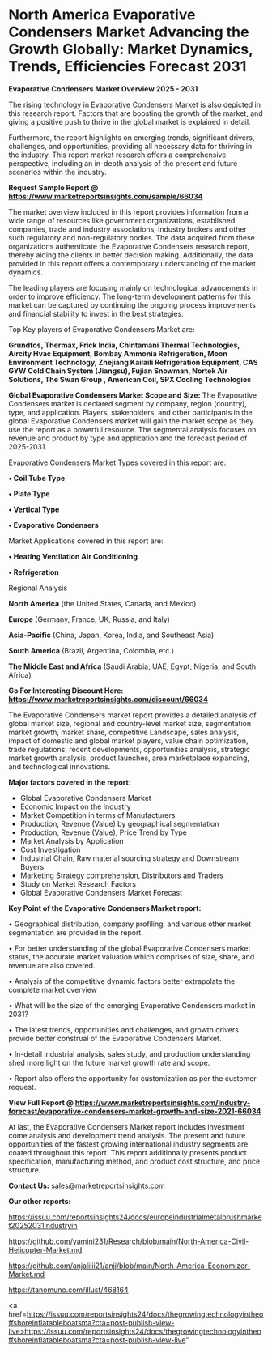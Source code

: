 # North America Evaporative Condensers Market Advancing the Growth Globally: Market Dynamics, Trends, Efficiencies Forecast 2031

<Strong> Evaporative Condensers Market Overview 2025 - 2031</strong>

The rising technology in Evaporative Condensers Market is also depicted in this research report. Factors that are boosting the growth of the market, and giving a positive push to thrive in the global market is explained in detail.

Furthermore, the report highlights on emerging trends, significant drivers, challenges, and opportunities, providing all necessary data for thriving in the industry. This report market research offers a comprehensive perspective, including an in-depth analysis of the present and future scenarios within the industry.

<strong>Request Sample Report @ <a href=https://www.marketreportsinsights.com/sample/66034>https://www.marketreportsinsights.com/sample/66034</a></strong>

The market overview included in this report provides information from a wide range of resources like government organizations, established companies, trade and industry associations, industry brokers and other such regulatory and non-regulatory bodies. The data acquired from these organizations authenticate the Evaporative Condensers research report, thereby aiding the clients in better decision making. Additionally, the data provided in this report offers a contemporary understanding of the market dynamics.

The leading players are focusing mainly on technological advancements in order to improve efficiency. The long-term development patterns for this market can be captured by continuing the ongoing process improvements and financial stability to invest in the best strategies.

Top Key players of Evaporative Condensers Market are:

<strong>Grundfos, Thermax, Frick India, Chintamani Thermal Technologies, Aircity Hvac Equipment, Bombay Ammonia Refrigeration, Moon Environment Technology, Zhejiang Kailaili Refrigeration Equipment, CAS GYW Cold Chain System (Jiangsu), Fujian Snowman, Nortek Air Solutions, The Swan Group , American Coil, SPX Cooling Technologies</strong>

<strong><b>Global Evaporative Condensers Market Scope and Size:</b></strong>
The Evaporative Condensers market is declared segment by company, region (country), type, and application. Players, stakeholders, and other participants in the global Evaporative Condensers market will gain the market scope as they use the report as a powerful resource. The segmental analysis focuses on revenue and product by type and application and the forecast period of 2025-2031.

Evaporative Condensers Market Types covered in this report are:

<strong>• Coil Tube Type

• Plate Type

• Vertical Type

• Evaporative Condensers</strong>

Market Applications covered in this report are:

<strong>• Heating Ventilation Air Conditioning

• Refrigeration</strong> 

Regional Analysis

<strong>North America</strong> (the United States, Canada, and Mexico)

<strong>Europe</strong> (Germany, France, UK, Russia, and Italy)

<strong>Asia-Pacific</strong> (China, Japan, Korea, India, and Southeast Asia)

<strong>South America</strong> (Brazil, Argentina, Colombia, etc.)

<strong>The Middle East and Africa</strong> (Saudi Arabia, UAE, Egypt, Nigeria, and South Africa)

<strong>Go For Interesting Discount Here: <a href=https://www.marketreportsinsights.com/discount/66034>https://www.marketreportsinsights.com/discount/66034</a></strong>

The Evaporative Condensers market report provides a detailed analysis of global market size, regional and country-level market size, segmentation market growth, market share, competitive Landscape, sales analysis, impact of domestic and global market players, value chain optimization, trade regulations, recent developments, opportunities analysis, strategic market growth analysis, product launches, area marketplace expanding, and technological innovations.

<strong><b>Major factors covered in the report:</b></strong>
<ul>
  <li>Global Evaporative Condensers Market </li>
  <li>Economic Impact on the Industry</li>
  <li>Market Competition in terms of Manufacturers</li>
  <li>Production, Revenue (Value) by geographical segmentation</li>
  <li>Production, Revenue (Value), Price Trend by Type</li>
  <li>Market Analysis by Application</li>
  <li>Cost Investigation</li>
  <li>Industrial Chain, Raw material sourcing strategy and Downstream Buyers</li>
  <li>Marketing Strategy comprehension, Distributors and Traders</li>
  <li>Study on Market Research Factors</li>
  <li>Global Evaporative Condensers Market Forecast</li>
</ul>

<strong><b>Key Point of the Evaporative Condensers Market report:</b></strong>

• Geographical distribution, company profiling, and various other market segmentation are provided in the report.

• For better understanding of the global Evaporative Condensers market status, the accurate market valuation which comprises of size, share, and revenue are also covered.

• Analysis of the competitive dynamic factors better extrapolate the complete market overview

• What will be the size of the emerging Evaporative Condensers market in 2031?

• The latest trends, opportunities and challenges, and growth drivers provide better construal of the Evaporative Condensers Market.

• In-detail industrial analysis, sales study, and production understanding shed more light on the future market growth rate and scope.

• Report also offers the opportunity for customization as per the customer request.

<strong><b>View Full Report @ <a href=https://www.marketreportsinsights.com/industry-forecast/evaporative-condensers-market-growth-and-size-2021-66034>https://www.marketreportsinsights.com/industry-forecast/evaporative-condensers-market-growth-and-size-2021-66034</a></b></strong>


At last, the Evaporative Condensers Market report includes investment come analysis and development trend analysis. The present and future opportunities of the fastest growing international industry segments are coated throughout this report. This report additionally presents product specification, manufacturing method, and product cost structure, and price structure.

<strong>Contact Us:</strong>
sales@marketreportsinsights.com

<strong>Our other reports:</strong>

<a href=https://issuu.com/reportsinsights24/docs/europeindustrialmetalbrushmarket20252031industryin>https://issuu.com/reportsinsights24/docs/europeindustrialmetalbrushmarket20252031industryin</a>

<a href=https://github.com/yamini231/Research/blob/main/North-America-Civil-Helicopter-Market.md>https://github.com/yamini231/Research/blob/main/North-America-Civil-Helicopter-Market.md</a>

<a href=https://github.com/anjaliiii21/anjj/blob/main/North-America-Economizer-Market.md>https://github.com/anjaliiii21/anjj/blob/main/North-America-Economizer-Market.md</a>

<a href=https://tanomuno.com/illust/468164>https://tanomuno.com/illust/468164</a>

<a href=https://issuu.com/reportsinsights24/docs/thegrowingtechnologyintheoffshoreinflatableboatsma?cta=post-publish-view-live>https://issuu.com/reportsinsights24/docs/thegrowingtechnologyintheoffshoreinflatableboatsma?cta=post-publish-view-live</a>"
